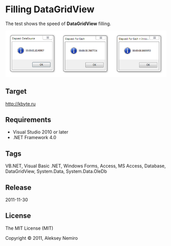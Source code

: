 ﻿# Filling DataGridView

The test shows the speed of **DataGridView** filling.

![Preview](preview.png)

## Target

http://kbyte.ru

## Requirements

* Visual Studio 2010 or later
* .NET Framework 4.0

## Tags 

VB.NET, Visual Basic .NET, Windows Forms, Access, MS Access, Database, DataGridView, System.Data, System.Data.OleDb

## Release

2011-11-30

## License

The MIT License (MIT)

Copyright © 2011, Aleksey Nemiro